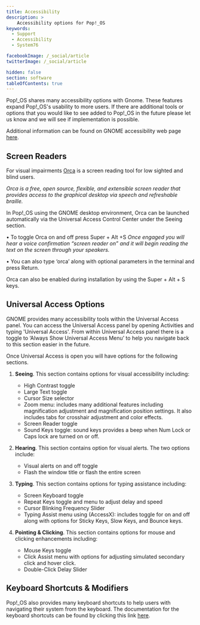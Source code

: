 ```yaml
---
title: Accessibility
description: >
    Accessibility options for Pop!_OS
keywords:
  - Support
  - Accessibility
  - System76

facebookImage: /_social/article
twitterImage: /_social/article

hidden: false
section: software
tableOfContents: true
---
```


Pop!_OS shares many accessibility options with Gnome. These features expand Pop!_OS's usability to more users. If there are additional tools or options that you would like to see added to Pop!_OS in the future please let us know and we will see if implementation is possible.

Additional information can be found on GNOME accessibility web page [here](https://help.gnome.org/users/gnome-help/stable/a11y.html).

## Screen Readers

For visual impairments [Orca](https://help.gnome.org/users/orca/stable/introduction.html.en) is a screen reading tool for low sighted and blind users.

*Orca is a free, open source, flexible, and extensible screen reader that provides access to the graphical desktop via speech and refreshable braille.*

In Pop!_OS using the GNOME desktop environment, Orca can be launched automatically via the Universal Access Control Center under the Seeing section.

• To toggle Orca on and off press Super + Alt +S
*Once engaged you will hear a voice confirmation “screen reader on” and it will begin reading the text on the screen through your speakers.*

• You can also type ‘orca’ along with optional parameters in the terminal and press Return.

Orca can also be enabled during installation by using the Super + Alt + S keys.

## Universal Access Options

GNOME provides many accessibility tools within the Universal Access panel. You can access the Universal Access panel by opening Activities and typing 'Universal Access'. From within Universal Access panel there is a toggle to ‘Always Show Universal Access Menu’ to help you navigate back to this section easier in the future.

Once Universal Access is open you will have options for the following sections.

1. **Seeing**. This section contains options for visual accessibility including:
    - High Contrast toggle
    - Large Text toggle
    - Cursor Size selector
    - Zoom menu: includes many additional features including magnification adjustment and magnification position settings. It also includes tabs for crosshair adjustment and color effects.
    - Screen Reader toggle
    - Sound Keys toggle: sound keys provides a beep when Num Lock or Caps lock are turned on or off.

2. **Hearing**. This section contains option for visual alerts. The two options include:
    - Visual alerts on and off toggle
    - Flash the window title or flash the entire screen

3. **Typing**. This section contains options for typing assistance including:
    - Screen Keyboard toggle
    - Repeat Keys toggle and menu to adjust delay and speed
    - Cursor Blinking Frequency Slider
    - Typing Assist menu using (AccessX): includes toggle for on and off along with options for Sticky Keys, Slow Keys, and Bounce keys.

4. **Pointing & Clicking**. This section contains options for mouse and clicking enhancements including:
    - Mouse Keys toggle
    - Click Assist menu with options for adjusting simulated secondary click and hover click.
    - Double-Click Delay Slider  

## Keyboard Shortcuts & Modifiers

Pop!_OS also provides many keyboard shortcuts to help users with navigating their system from the keyboard. The documentation for the keyboard shortcuts can be found by clicking this link [here](https://support.system76.com/articles/pop-keyboard-shortcuts).

